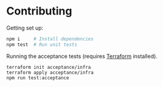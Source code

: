 # Contributing

Getting set up:

```sh
npm i     # Install dependencies
npm test  # Run unit tests
```

Running the acceptance tests (requires [Terraform](https://www.terraform.io/) installed).

```
terraform init acceptance/infra
terraform apply acceptance/infra
npm run test:acceptance
```
